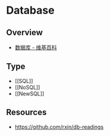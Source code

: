 # Database


## Overview

- [数据库 - 维基百科](https://zh.wikipedia.org/wiki/%E6%95%B0%E6%8D%AE%E5%BA%93)


## Type

- [[SQL]]
- [[NoSQL]]
- [[NewSQL]]


## Resources

- https://github.com/rxin/db-readings
